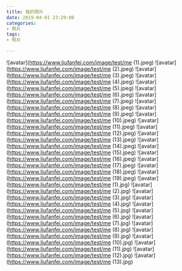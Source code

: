 ```yaml
---
title: 我的照片
date: 2019-04-01 23:29:08
categories:
- 照片
tags:
- 照片

---
```

![avatar](https://www.liufanfei.com/image/test/me (1).jpeg)
![avatar](https://www.liufanfei.com/image/test/me (2).jpeg)
![avatar](https://www.liufanfei.com/image/test/me (3).jpeg)
![avatar](https://www.liufanfei.com/image/test/me (4).jpeg)
![avatar](https://www.liufanfei.com/image/test/me (5).jpeg)
![avatar](https://www.liufanfei.com/image/test/me (6).jpeg)
![avatar](https://www.liufanfei.com/image/test/me (7).jpeg)
![avatar](https://www.liufanfei.com/image/test/me (8).jpeg)
![avatar](https://www.liufanfei.com/image/test/me (9).jpeg)
![avatar](https://www.liufanfei.com/image/test/me (10).jpeg)
![avatar](https://www.liufanfei.com/image/test/me (11).jpeg)
![avatar](https://www.liufanfei.com/image/test/me (12).jpeg)
![avatar](https://www.liufanfei.com/image/test/me (13).jpeg)
![avatar](https://www.liufanfei.com/image/test/me (14).jpeg)
![avatar](https://www.liufanfei.com/image/test/me (15).jpeg)
![avatar](https://www.liufanfei.com/image/test/me (16).jpeg)
![avatar](https://www.liufanfei.com/image/test/me (17).jpeg)
![avatar](https://www.liufanfei.com/image/test/me (18).jpeg)
![avatar](https://www.liufanfei.com/image/test/me (19).jpeg)
![avatar](https://www.liufanfei.com/image/test/me (1).jpg)
![avatar](https://www.liufanfei.com/image/test/me (2).jpg)
![avatar](https://www.liufanfei.com/image/test/me (3).jpg)
![avatar](https://www.liufanfei.com/image/test/me (4).jpg)
![avatar](https://www.liufanfei.com/image/test/me (5).jpg)
![avatar](https://www.liufanfei.com/image/test/me (6).jpg)
![avatar](https://www.liufanfei.com/image/test/me (7).jpg)
![avatar](https://www.liufanfei.com/image/test/me (8).jpg)
![avatar](https://www.liufanfei.com/image/test/me (9).jpg)
![avatar](https://www.liufanfei.com/image/test/me (10).jpg)
![avatar](https://www.liufanfei.com/image/test/me (11).jpg)
![avatar](https://www.liufanfei.com/image/test/me (12).jpg)
![avatar](https://www.liufanfei.com/image/test/me (13).jpg)